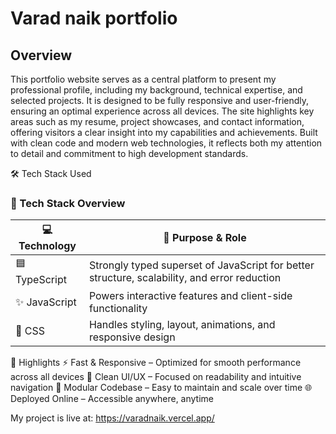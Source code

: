 # Varad naik portfolio


## Overview
This portfolio website serves as a central platform to present my professional profile, including my background, technical expertise, and selected projects. It is designed to be fully responsive and user-friendly, ensuring an optimal experience across all devices. The site highlights key areas such as my resume, project showcases, and contact information, offering visitors a clear insight into my capabilities and achievements. Built with clean code and modern web technologies, it reflects both my attention to detail and commitment to high development standards.

🛠️ Tech Stack Used
### 🚀 Tech Stack Overview

| 💻 Technology | 🧩 Purpose & Role                                                                             |
|--------------|-----------------------------------------------------------------------------------------------|
| 🟦 TypeScript | Strongly typed superset of JavaScript for better structure, scalability, and error reduction |
| ✨ JavaScript | Powers interactive features and client-side functionality                                     |
| 🎨 CSS        | Handles styling, layout, animations, and responsive design                                    |


🌟 Highlights
⚡ Fast & Responsive – Optimized for smooth performance across all devices
🎯 Clean UI/UX – Focused on readability and intuitive navigation
🧠 Modular Codebase – Easy to maintain and scale over time
🌐 Deployed Online – Accessible anywhere, anytime

My project is live at:
https://varadnaik.vercel.app/

